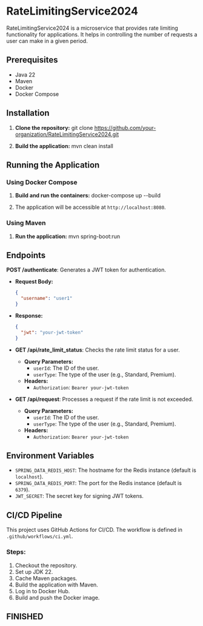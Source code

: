 ﻿# RateLimitingService2024
RateLimitingService2024 is a microservice that provides rate limiting functionality for applications. It helps in controlling the number of requests a user can make in a given period.

## Prerequisites

- Java 22
- Maven 
- Docker
- Docker Compose

## Installation

1. **Clone the repository:**
    git clone https://github.com/your-organization/RateLimitingService2024.git
 
2. **Build the application:**
    mvn clean install

## Running the Application

### Using Docker Compose

1. **Build and run the containers:**
    docker-compose up --build

2. The application will be accessible at `http://localhost:8080`.

### Using Maven

1. **Run the application:**
    mvn spring-boot:run

## Endpoints
**POST /authenticate**: Generates a JWT token for authentication.
  - **Request Body:**
    ```json
    {
      "username": "user1"
    }
    ```
  - **Response:**
    ```json
    {
      "jwt": "your-jwt-token"
    }
    ```

- **GET /api/rate_limit_status**: Checks the rate limit status for a user.
  - **Query Parameters:**
    - `userId`: The ID of the user.
    - `userType`: The type of the user (e.g., Standard, Premium).
  - **Headers:**
    - `Authorization`: `Bearer your-jwt-token`

- **GET /api/request**: Processes a request if the rate limit is not exceeded.
  - **Query Parameters:**
    - `userId`: The ID of the user.
    - `userType`: The type of the user (e.g., Standard, Premium).
  - **Headers:**
    - `Authorization`: `Bearer your-jwt-token`

## Environment Variables

- `SPRING_DATA_REDIS_HOST`: The hostname for the Redis instance (default is `localhost`).
- `SPRING_DATA_REDIS_PORT`: The port for the Redis instance (default is `6379`).
- `JWT_SECRET`: The secret key for signing JWT tokens.

## CI/CD Pipeline

This project uses GitHub Actions for CI/CD. The workflow is defined in `.github/workflows/ci.yml`.

### Steps:
1. Checkout the repository.
2. Set up JDK 22.
3. Cache Maven packages.
4. Build the application with Maven.
5. Log in to Docker Hub.
6. Build and push the Docker image.

## FINISHED
